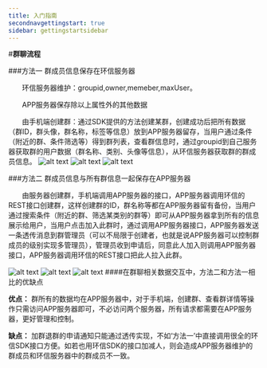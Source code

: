 ```yaml
---
title: 入门指南
secondnavgettingstart: true
sidebar: gettingstartsidebar
---
```



#**群聊流程**


###方法一 群成员信息保存在环信服务器

&nbsp;&nbsp;&nbsp;&nbsp;&nbsp;&nbsp;&nbsp;环信服务器维护：groupid,owner,memeber,maxUser。

&nbsp;&nbsp;&nbsp;&nbsp;&nbsp;&nbsp;&nbsp;APP服务器保存除以上属性外的其他数据
	
&nbsp;&nbsp;&nbsp;&nbsp;&nbsp;&nbsp;&nbsp;由手机端创建群：通过SDK提供的方法创建某群，创建成功后把所有数据（群ID，群头像，群名称，标签等信息）放到APP服务器留存，当用户通过条件（附近的群、条件筛选等）得到群列表，查看群信息时，通过groupid到自己服务器获取群的用户数据（群名称、类别、头像等信息），从环信服务器获取群的群成员信息。
![alt text](./creategroup_1.png "")
![alt text](./groupdetail_1.png "")
![alt text](./addgroup_1.png "")

###方法二 群成员信息与所有群信息一起保存在APP服务器

<p>&nbsp;&nbsp;&nbsp;&nbsp;&nbsp;&nbsp;&nbsp;由服务器创建群，手机端调用APP服务器的接口，APP服务器调用环信的REST接口创建群，这样创建群的ID，群名称等都在APP服务器留有备份，当用户通过搜索条件（附近的群、筛选某类别的群等）即可从APP服务器拿到所有的信息展示给用户，当用户点击加入此群时，通过调用APP服务器接口，APP服务器发送一条透传消息到群管理员（可以不局限于创建者，也就是说APP服务器可以控制群成员的级别实现多管理员），管理员收到申请后，同意此人加入则调用APP服务器接口，APP服务器调用环信的REST接口把此人拉入此群。</p>

![alt text](./creategroup_2.png "")
![alt text](./groupdetail_2.png "")
![alt text](./addgroup_2.png "")
####在群聊相关数据交互中，方法二和方法一相比的优缺点

**优点：**
群所有的数据均在APP服务器中，对于手机端，创建群、查看群详情等操作只需访问APP服务器即可，不必访问两个服务器，所有请求都需要在APP服务器，更好管理和控制。

**缺点：**
加群退群的申请通知只能通过透传实现，不如‘方法一’中直接调用很全的环信SDK接口方便。如若也用环信SDK的接口加减人，则会造成APP服务器维护的群成员和环信服务器中的群成员不一致。